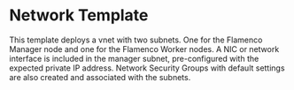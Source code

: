 # Network Template

This template deploys a vnet with two subnets. One for the Flamenco Manager node and one for the Flamenco Worker nodes.
A NIC or network interface is included in the manager subnet, pre-configured with the expected private IP address.
Network Security Groups with default settings are also created and associated with the subnets.


